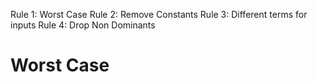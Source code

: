 Rule 1: Worst Case
Rule 2: Remove Constants
Rule 3: Different terms for inputs
Rule 4: Drop Non Dominants

# Worst Case
